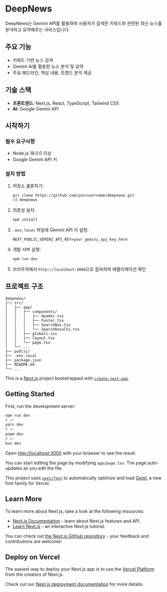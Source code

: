 # DeepNews

DeepNews는 Gemini API를 활용하여 사용자가 검색한 키워드와 관련된 최신 뉴스를 분석하고 요약해주는 서비스입니다.

## 주요 기능

- 키워드 기반 뉴스 검색
- Gemini AI를 활용한 뉴스 분석 및 요약
- 주요 헤드라인, 핵심 내용, 트렌드 분석 제공

## 기술 스택

- **프론트엔드**: Next.js, React, TypeScript, Tailwind CSS
- **AI**: Google Gemini API

## 시작하기

### 필수 요구사항

- Node.js 18.0.0 이상
- Google Gemini API 키

### 설치 방법

1. 저장소 클론하기:

   ```bash
   git clone https://github.com/yourusername/deepnews.git
   cd deepnews
   ```

2. 의존성 설치:

   ```bash
   npm install
   ```

3. `.env.local` 파일에 Gemini API 키 설정:

   ```
   NEXT_PUBLIC_GEMINI_API_KEY=your_gemini_api_key_here
   ```

4. 개발 서버 실행:

   ```bash
   npm run dev
   ```

5. 브라우저에서 `http://localhost:3000`으로 접속하여 애플리케이션 확인

## 프로젝트 구조

```
deepnews/
├── src/
│   ├── app/
│   │   ├── components/
│   │   │   ├── Header.tsx
│   │   │   ├── Footer.tsx
│   │   │   ├── SearchBox.tsx
│   │   │   └── SearchResults.tsx
│   │   ├── globals.css
│   │   ├── layout.tsx
│   │   └── page.tsx
│   └── ...
├── public/
├── .env.local
├── package.json
├── README.md
└── ...
```

This is a [Next.js](https://nextjs.org) project bootstrapped with [`create-next-app`](https://nextjs.org/docs/app/api-reference/cli/create-next-app).

## Getting Started

First, run the development server:

```bash
npm run dev
# or
yarn dev
# or
pnpm dev
# or
bun dev
```

Open [http://localhost:3000](http://localhost:3000) with your browser to see the result.

You can start editing the page by modifying `app/page.tsx`. The page auto-updates as you edit the file.

This project uses [`next/font`](https://nextjs.org/docs/app/building-your-application/optimizing/fonts) to automatically optimize and load [Geist](https://vercel.com/font), a new font family for Vercel.

## Learn More

To learn more about Next.js, take a look at the following resources:

- [Next.js Documentation](https://nextjs.org/docs) - learn about Next.js features and API.
- [Learn Next.js](https://nextjs.org/learn) - an interactive Next.js tutorial.

You can check out [the Next.js GitHub repository](https://github.com/vercel/next.js) - your feedback and contributions are welcome!

## Deploy on Vercel

The easiest way to deploy your Next.js app is to use the [Vercel Platform](https://vercel.com/new?utm_medium=default-template&filter=next.js&utm_source=create-next-app&utm_campaign=create-next-app-readme) from the creators of Next.js.

Check out our [Next.js deployment documentation](https://nextjs.org/docs/app/building-your-application/deploying) for more details.
